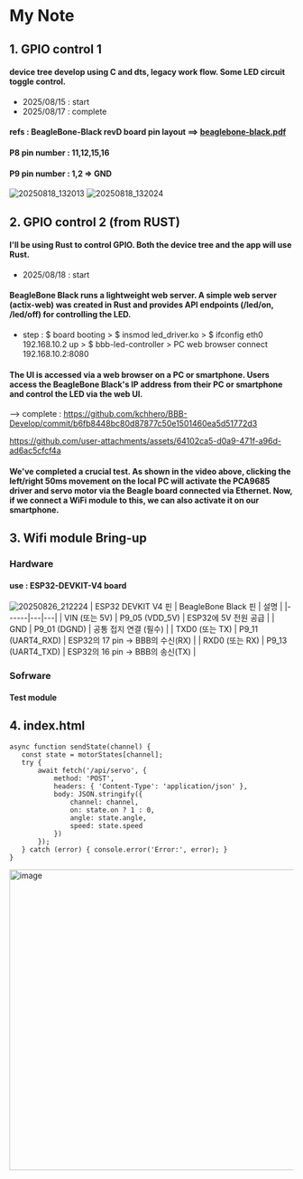 # My Note
## 1. GPIO control 1
   #### device tree develop using C and dts, legacy work flow. Some LED circuit toggle control.
   * 2025/08/15 : start   
   * 2025/08/17 : complete
   
   #### refs : BeagleBone-Black revD board pin layout ==> [beaglebone-black.pdf](https://github.com/user-attachments/files/21827462/beaglebone-black.pdf)
       
   #### P8 pin number : 11,12,15,16   
   #### P9 pin number : 1,2 => GND
   

![20250818_132013](https://github.com/user-attachments/assets/18edf058-d9f0-482f-9d2f-9a91c4a87eba)
![20250818_132024](https://github.com/user-attachments/assets/2e2824c6-c735-4f48-91b3-83553e8bb40d)


   
## 2. GPIO control 2 (from RUST)
   #### I'll be using Rust to control GPIO. Both the device tree and the app will use Rust.
   * 2025/08/18 : start

   #### BeagleBone Black runs a lightweight web server. A simple web server (actix-web) was created in Rust and provides API endpoints (/led/on, /led/off) for controlling the LED.
   - step : $ board booting > $ insmod led_driver.ko > $ ifconfig eth0 192.168.10.2 up > $ bbb-led-controller > PC web browser connect 192.168.10.2:8080 
   
   #### The UI is accessed via a web browser on a PC or smartphone. Users access the BeagleBone Black's IP address from their PC or smartphone and control the LED via the web UI.
   --> complete : https://github.com/kchhero/BBB-Develop/commit/b6fb8448bc80d87877c50e1501460ea5d51772d3


https://github.com/user-attachments/assets/64102ca5-d0a9-471f-a96d-ad6ac5cfcf4a

   #### We've completed a crucial test. As shown in the video above, clicking the left/right 50ms movement on the local PC will activate the PCA9685 driver and servo motor via the Beagle board connected via Ethernet. Now, if we connect a WiFi module to this, we can also activate it on our smartphone.


## 3. Wifi module Bring-up
   ### Hardware
   #### use : ESP32-DEVKIT-V4 board
   ![20250826_212224](https://github.com/user-attachments/assets/d11a86c5-587a-4552-80a3-1542bf9c9bc8)
| ESP32 DEVKIT V4 핀 | BeagleBone Black 핀 | 설명 |
|------|---|---|
| VIN (또는 5V)	| P9_05 (VDD_5V) | ESP32에 5V 전원 공급 |
| GND | P9_01 (DGND) | 공통 접지 연결 (필수) |
| TXD0 (또는 TX) | P9_11 (UART4_RXD) | ESP32의 17 pin -> BBB의 수신(RX) |
| RXD0 (또는 RX) | P9_13 (UART4_TXD) | ESP32의 16 pin -> BBB의 송신(TX) |
   ### Sofrware
   #### Test module

## 4. index.html
```
async function sendState(channel) {
   const state = motorStates[channel];
   try {
       await fetch('/api/servo', {
           method: 'POST',
           headers: { 'Content-Type': 'application/json' },
           body: JSON.stringify({
               channel: channel,
               on: state.on ? 1 : 0,
               angle: state.angle,
               speed: state.speed
           })
       });
   } catch (error) { console.error('Error:', error); }
}
```
<img width="1160" height="532" alt="image" src="https://github.com/user-attachments/assets/5fe0d60e-2ca0-496d-8cbb-d6c9cf744631" />

